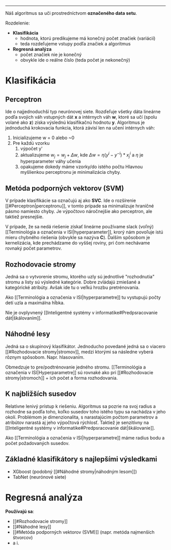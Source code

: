 ***********
Náš algoritmus sa uči prostredníctvom **označeného data setu**.

Rozdelenie:
- **Klasifikácia**
	- hodnota, ktorú predikujeme má konečný počet značiek (variácií)
	- teda rozdeľujeme vstupy podľa značiek a algoritmus 
- **Regresná analýza**
	- počet značiek nie je konečný
	- obvykle ide o reálne číslo (teda počet je nekonečný)

# Klasifikácia
## Perceptron
Ide o najjednoduchší typ neurónovej siete. Rozďeľuje všetky dáta lineárne podľa svojich váh vstupných dát **x** a intérnych váh **w**, ktoré sa učí (spolu volané ako **z**) získa výslednú klasifikačnú hodnotu **y**. 
Algoritmus je jednoduchá krokovacia funkcia, ktorá závisí len na učení intérnych váh:
1. Inicializujeme w = 0 alebo ~0
2. Pre každú vzorku
	1. výpočet y'
	2. aktualizujeme $w_j=w_j + \Delta w$, kde $\Delta w = \eta (y^{i} - y^{-i})*x_j^{i}$ a $\eta$ je hyperparameter váhy učenia
	3. opakujeme dokedy máme vzorky/do istého počtu
Hlavnou myšlienkou perceptronu je minimalizácia chyby.

## Metóda podporných vektorov (SVM)
V prípade klasifikácie sa označujú aj ako **SVC**.
Ide o rozšírenie [[#Perceptron|perceptronu]], v tomto prípade sa minimalizuje hraničné pásmo namiesto chyby. Je výpočtovo náročnejšie ako perceptron, ale taktiež presnejšie.

V prípade, že sa nedá riešenie získať lineárne používame slack (voľný) [[Terminológia a označenia v ISI|hyperparameter]], krorý nám povoľuje istú mieru chybného riešenia (obvykle sa nazýva **C**).
Ďalším spôsobom je kernelizácia, kde prechádzame do vyššej roviny, pri čom nechávame rovnaký počet parametrov.

## Rozhodovacie stromy
Jedná sa o vytvorenie stromu, ktorého uzly sú jednotlivé "rozhodnutia" stromu a listy sú výsledné kategórie.
Dobre zvládajú zmiešané a kategórické atribúty. Avšak ide tu o veľkú hrozbu pretrénovania.

Ako [[Terminológia a označenia v ISI|hyperparametre]] tu vystupujú počty detí uzla a maximálna hĺbka.

Nie je ovplyvnený [[Inteligentné systémy v informatike#Predpsracovanie dát|škálovaním]].

## Náhodné lesy
Jedná sa o skupinový klasifikátor. Jednoducho povedané jedná sa o viacero [[#Rozhodovacie stromy|stromov]], medzi ktorými sa následne vyberá rôznym spôsobom. Napr. hlasovaním.

Obmedzuje to pre/podtrénovanie jedného stromu. [[Terminológia a označenia v ISI|Hyperparametre]] sú rovnaké ako pri [[#Rozhodovacie stromy|stromoch]] + ich počet a forma rozhodovania.

## K najbližších susedov
Relatívne lenivý prístup k riešeniu. Algoritmus sa pozrie na svoj radius a rozhodne sa podľa toho, koľko susedov toho istého typu sa nachádza v jeho okolí.
Problémom je dimenzionalita, s narastajúcim počtom parametrov a atribútov narastá aj jeho výpočtová rýchlosť. Taktiež je senzitívny na [[Inteligentné systémy v informatike#Predpsracovanie dát|škálovanie]].

Ako [[Terminológia a označenia v ISI|hyperparametre]] máme radius bodu a počet požadovaných susedov.

## Základné klasifikátory s najlepšími výsledkami
- XGboost (podobný [[#Náhodné stromy|náhodným lesom]])
- TabNet (neurónové siete)

# Regresná analýza
**Používajú sa**:
- [[#Rozhodovacie stromy]]
- [[#Náhodné lesy]]
- [[#Metóda podporných vektorov (SVM)]] (napr. metóda najmenších štvorcov)
- a i.
